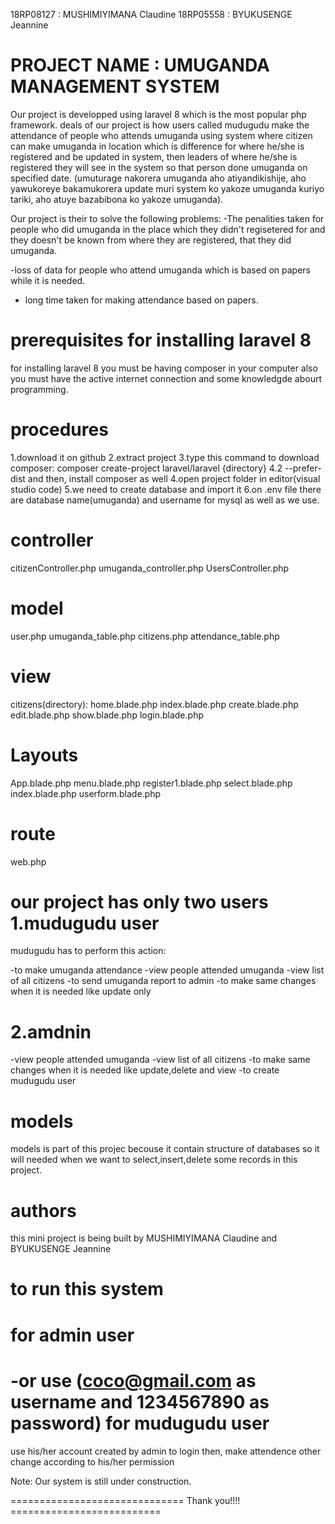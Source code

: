 18RP08127 : MUSHIMIYIMANA Claudine
18RP05558 : BYUKUSENGE Jeannine


PROJECT NAME : UMUGANDA MANAGEMENT SYSTEM
==========================================
Our project is developped using laravel 8 which is the most popular php framework.
deals of our project is how users called mudugudu make the attendance of people who attends umuganda using system 
where citizen can make umuganda in location which is difference for where he/she  is registered and be updated in system, 
then leaders of where he/she is registered they will see in the system so that person done umuganda on specified date.
(umuturage nakorera umuganda aho atiyandikishije, aho yawukoreye bakamukorera update muri system ko yakoze umuganda kuriyo tariki, 
aho atuye bazabibona ko yakoze umuganda).

Our project is their to solve the following problems:
-The penalities taken for people who did umuganda in the place which they didn't regisetered for 
  and they doesn't be known from where they are registered, that they did umuganda. 

-loss of data for people who attend umuganda which is based on papers while it is needed.
- long time taken for making attendance based on papers.


prerequisites for installing laravel 8
=========================================
for installing laravel 8 you must be having composer in your computer also you must have the active internet connection 
and some knowledgde abourt programming.


procedures
==========
1.download it on github
2.extract project
3.type this command to download composer: composer create-project laravel/laravel {directory} 4.2 --prefer-dist
 and then, install composer as well
4.open project folder in editor(visual studio code)
5.we need to create database and import it
6.on .env file there are database name(umuganda) and username for mysql as well as we use.

controller
==========
citizenController.php
umuganda_controller.php
UsersController.php

model
======
user.php
umuganda_table.php
citizens.php
attendance_table.php

view
=====
citizens(directory):
home.blade.php
index.blade.php
create.blade.php
edit.blade.php
show.blade.php
login.blade.php

Layouts
=======

App.blade.php
menu.blade.php
register1.blade.php
select.blade.php
index.blade.php
userform.blade.php

route
=====
web.php


our project has only two users
1.mudugudu user
===============
mudugudu has to perform this action:

-to make umuganda attendance
-view people attended umuganda 
-view list of all citizens
-to send umuganda report to admin
-to make same changes when it is needed like update only

2.amdnin
========
-view people attended umuganda 
-view list of all citizens
-to make same changes when it is needed like update,delete and view
-to create mudugudu user

 models
 =======
models is part of this projec becouse it contain structure of databases
so it will needed when we want to select,insert,delete some records in this
project.


authors
=======
this mini project is being built by MUSHIMIYIMANA Claudine and BYUKUSENGE Jeannine


to run this system
==================
for admin user
==============
-or use (coco@gmail.com as username and 1234567890 as password)
for mudugudu user
=================
use his/her account created by admin to login then, make attendence other change according to his/her permission


Note: Our system is still under construction.




============================== Thank you!!!! ==========================

